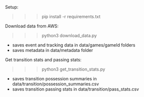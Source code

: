 Setup:
>>> pip install -r requirements.txt

Download data from AWS:
>>> python3 download_data.py
- saves event and tracking data in data/games/gameId folders
- saves metadata in data/metadata folder

Get transition stats and passing stats:
>>> python3 get_transition_stats.py
- saves transition possession summaries in data/transition/possession_summaries.csv
- saves transition passing stats in data/transition/pass_stats.csv

